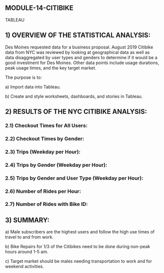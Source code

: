 ## MODULE-14-CITIBIKE
TABLEAU

## 1) OVERVIEW OF THE STATISTICAL ANALYSIS:

Des Moines requested data for a business proposal. August 2019 Citibike data from NYC was reviewed by looking at geographical data as well as data disaggregated by user types and genders to determine if it would be a good investment for Des Moines. Other data points include usage durations, peak usage times, and the key target market. 

The purpose is to:

a) Import data into Tableau.

b) Create and style worksheets, dashboards, and stories in Tableau.

## 2) RESULTS OF THE NYC CITIBIKE ANALYSIS:

### 2.1) Checkout Times for All Users:
### 2.2) Checkout Times by Gender:
### 2.3) Trips (Weekday per Hour):
### 2.4) Trips by Gender (Weekday per Hour):
### 2.5) Trips by Gender and User Type (Weekday per Hour):
### 2.6) Number of Rides per Hour:
### 2.7) Number of Rides with Bike ID:

## 3) SUMMARY:
a) Male subscribers are the highest users and follow the high use times of travel to and from work.

b) Bike Repairs for 1/3 of the Citibikes need to be done during non-peak hours around 1-5 am.

c) Target market should be males needing transportation to work and for weekend activities.
